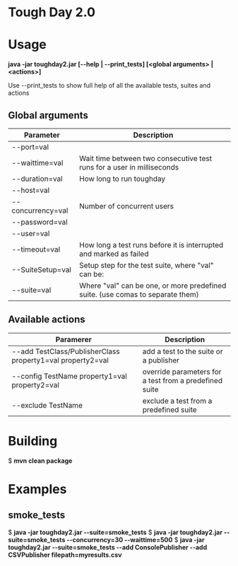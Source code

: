 Tough Day 2.0
=============

Usage
=====
__java -jar toughday2.jar [--help | --print_tests] [\<global arguments\> | \<actions\>]__

Use --print_tests to show full help of all the available tests, suites and actions

Global arguments
----------------
| Parameter                     |   Description
| ----------------------------- | --------------------------------------------------------------------------------
| --port=val                    |
|	--waittime=val                |   Wait time between two consecutive test runs for a user in milliseconds
|	--duration=val                |   How long to run toughday
|	--host=val                    | 
|	--concurrency=val             |   Number of concurrent users
|	--password=val                |
|	--user=val                    |
|	--timeout=val                 |   How long a test runs before it is interrupted and marked as failed
|	--SuiteSetup=val              |   Setup step for the test suite, where "val" can be:
|	--suite=val                   |   Where "val" can be one, or more predefined suite. (use comas to separate them)

Available actions
-----------------
| Paramerer                                                       |  Description
| --------------------------------------------------------------- | -------------------------------------------------
| --add TestClass/PublisherClass property1=val property2=val      |  add a test to the suite or a publisher
| --config TestName property1=val property2=val                   |  override parameters for a test from a predefined suite
| --exclude TestName                                              |  exclude a test from a predefined suite

Building
========

$  __mvn clean package__

Examples
========

smoke_tests
-----------

$ __java -jar toughday2.jar --suite=smoke_tests__
$ __java -jar toughday2.jar --suite=smoke_tests --concurrency=30 --waittime=500__
$ __java -jar toughday2.jar --suite=smoke_tests --add ConsolePublisher --add CSVPublisher filepath=myresults.csv__

